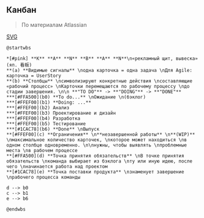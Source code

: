 ## Канбан
> По материалам Atlassian


[SVG](http://www.plantuml.com/plantuml/svg/ZLNDJXDH5DxFKvpWfcrAKrJGa6Ye_1XY0YPYN0WBIXj2DAq14kCEsWYI8ZN4bV5_wmQ6LgO_CoGymRqleQ_XzzrxBSFWmWN3lUVdE-TyvvpRYOtDvVNDbyKDpyiylVPYhV9iIJAP1vaClWNpdJFVUvSbYvNp7tfBjLLNzTIHwgjGDrH7z9uAT2qhoiVLLssz3OEZyvwaT5ETvUJtnyQlJsTfBvD9BQU1f0vLe5huwyE-BJ0Fr8aAWTZJ3SHQhAW8UWY4G7fBrrIaTtcMEtAXEuL72_fTNE3p7kvDAQokFI-F_ylnyKPv_T5cTVsLC9EYoUGRBL3CiTvnePaDAlEDE42C031rVQ1hn8mGkKiAu1UQx951MtNqDWG-R9iM8g80wVdC2SvW2BPa3y9ZarG0vjGP197U8MTw6uoXZ0-N4WzW0or9x-F_7fH81TPDAYA90S92rnEG402o1KEN46aFB7K-SVKR-8LCF0VBnGf86LgObwdv8R0nV9VNgVdPkVlnwzmqRk0GepCpKnZDvvTInJpfNAXAgPhBvMmFFwkVx3CYXQmUeXHuVilX0OydQVaBCJrZ84O8CLLTgwoEYm59wA-dHRrZvsrZ4jeRq7vXwHnFb1gOip-8pgfPF2llg33XVHFUNw4v7V1PuzGah4PXzPt4NiMtbYEJXSbRjs4vPckfb2qLXxg1ljIv65uSSOLc8Eg4OGc4Dhfs64SeGmYItGeHkICNgRhHnLG_cNsOjY7xK7RTC7EnzerNsmvnpqPoKnjTtXRmbmK23Icnd0fW8ZGKWo_iWNwDA_X4y7rE8nryjvluzWN2mMh1VQ3ntIoxEkpKOPVg0CT6PKNlqX5k3VEWwAPR8WI2BSURMW03nUqWuUnycpGIIv5O2VGgFhabjW1TTU-4DGu0Z8XcdqqkJVO0WZQPjBIvpifWLTl_x-leDQq9kIAcLAGSC7LBCaPLuljYYWCBTQZOG64alamyjE1pa4K2V7d8ZR1sE4LmOhzmXRd5PhzYqyFerBJW7biWPEV5PxfyXQZOAyU7odctqCeknPQWKsBRVaF1ofBZx1w7UDEOUA9jY1YdJ3SyhoJ3U9AAUM_57aQyiZsCUPutKQwKy0Ft1m00)
```
@startwbs

*[#pink] **K** **A** **N** **B** **A** **N**\n«рекламный щит, вывеска» (яп. 看板)
**(a) **Видимые сигналы** \nодна карточка = одна задача \nДля Agile: карточка = UserStory 
**(b) **Столбцы** \nсимволизируют конкретные действия \nсоставляющие «рабочий процесс» \nКарточки перемещаются по рабочему процессу \nдо стадии завершения. \n\n **"TO DO"** -> **"DOING"** -> **"DONE"**
***[#FFA500](b0) **To do...** \nОжидание \n(бэклог) 
***[#FFEF00](b1) **Doing: ...**
***[#FFEF00](b2) Анализ
***[#FFEF00](b3) Проектирование и дизайн
***[#FFEF00](b4) Разработка
***[#FFEF00](b5) Тестирование
***[#1CAC78](b6) **Done** \nВыпуск
**[#FFEF00](c) **Ограничения** \n**незавершенной работы** \n**(WIP)** \nмаксимальное количество карточек, \nкоторое может находиться \nв одном столбце одновременно. \n\nнужны, чтобы выявлять \nпроблемные места \nв рабочем процессе
**[#FFA500](d) **Точка принятия обязательств** \nВ точке принятия обязательств \nкоманда выбирает из бэклога \nту или иную идею, после чего \nначинается работа над проектом
**[#1CAC78](e) **Точка поставки продукта** \nзнаменует завершение \nрабочего процесса команды

d --> b0
c --> b1
e --> b6

@endwbs
```
